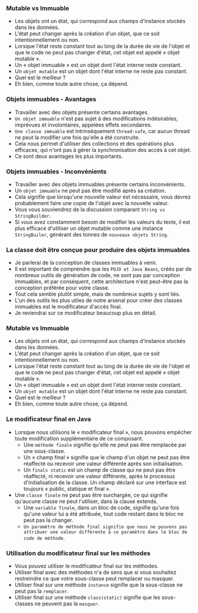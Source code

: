 ### **Mutable vs Immuable**
+ Les objets ont un état, qui correspond aux champs d'instance stockés dans les données.
+ L'état peut changer après la création d'un objet, que ce soit intentionnellement ou non.
+ Lorsque l'état reste constant tout au long de la durée de vie de l'objet et que le code ne peut pas changer d'état, cet objet est appelé « objet mutable ».
+ Un « objet immuable » est un objet dont l'état interne reste constant.
+ Un `objet mutable` est un objet dont l'état interne ne reste pas constant.
+ Quel est le meilleur ?
+ Eh bien, comme toute autre chose, ça dépend.

### **Objets immuables - Avantages**
+ Travailler avec des objets présente certains avantages.
+ `Un objet immuable` n'est pas sujet à des modifications indésirables, imprévues et involontaires, appelées effets secondaires.
+ `Une classe immuable` est intrinsèquement `thread-safe`, car aucun thread ne peut la modifier une fois qu'elle a été construite.
+ Cela nous permet d'utiliser des collections et des opérations plus efficaces, qui n'ont pas à gérer la synchronisation des accès à cet objet.
+ Ce sont deux avantages les plus importants.

### **Objets immuables - Inconvénients**
+ Travailler avec des objets immuables présente certains inconvénients.
+ Un `objet immuable` ne peut pas être modifié après sa création.
+ Cela signifie que lorsqu'une nouvelle valeur est nécessaire, vous devrez probablement faire une copie de l'objet avec la nouvelle valeur.
+ Vous vous souviendrez de la discussion comparant  `String vs StringBuilder`.
+ Si vous avez constamment besoin de modifier les valeurs du texte, il est plus efficace d'utiliser un objet mutable comme une instance `StringBuiler`, générant des tonnes de `nouveaux objets String`.

### **La classe doit être conçue pour produire des objets immuables**
+ Je parlerai de la conception de classes immuables à venir.
+ Il est important de comprendre que les `POJO et Java Beans`, créés par de nombreux outils de génération de code, ne sont pas par conception immuables, et par conséquent, cette architecture n'est peut-être pas la conception préférée pour votre classe.
+ Tout cela semble plutôt simple, mais de nombreux sujets y sont liés.
+ L'un des outils les plus utiles de notre arsenal pour créer des classes immuables est le modificateur d'accès final.
+ Je reviendrai sur ce modificateur beaucoup plus en détail.

### **Mutable vs Immuable**
+ Les objets ont un état, qui correspond aux champs d'instance stockés dans les données.
+ L'état peut changer après la création d'un objet, que ce soit intentionnellement ou non.
+ Lorsque l'état reste constant tout au long de la durée de vie de l'objet et que le code ne peut pas changer d'état, cet objet est appelé « objet mutable ».
+ Un « objet immuable » est un objet dont l'état interne reste constant.
+ Un `objet mutable` est un objet dont l'état interne ne reste pas constant.
+ Quel est le meilleur ?
+ Eh bien, comme toute autre chose, ça dépend.

### **Le modificateur final en Java**
+ Lorsque nous utilisons le « modificateur final », nous pouvons empêcher toute modification supplémentaire de ce composant.
    + Une `méthode finale` signifie qu'elle ne peut pas être remplacée par une sous-classe.
    + Un « champ final » signifie que le champ d'un objet ne peut pas être réaffecté ou recevoir une valeur différente après son initialisation.
    + Un `finals static` est un champ de classe qui ne peut pas être réaffecté, ni recevoir une valeur différente, après le processus d'initialisation de la classe. Un champ déclaré sur une interface est toujours « public, statique et final ».
+ Une `classe finale` ne peut pas être surchargée, ce qui signifie qu'aucune classe ne peut l'utiliser, dans la clause extends.
    + Une `variable finale`, dans un bloc de code, signifie qu'une fois qu'une valeur lui a été attribuée, tout code restant dans le bloc ne peut pas la changer.
    + `Un paramètre de méthode final signifie que nous ne pouvons pas attribuer une valeur différente à ce paramètre dans le bloc de code de méthode`.

### **Utilisation du modificateur final sur les méthodes**
+ Vous pouvez utiliser le modificateur final sur les méthodes.
+ Utiliser final avec des méthodes n'a de sens que si vous souhaitez restreindre ce que votre sous-classe peut remplacer ou masquer.
+ Utiliser final sur une méthode `instance` signifie que la sous-classe ne peut pas la `remplacer`.
+ Utiliser final sur une méthode `class(static)` signifie que les sous-classes ne peuvent pas la `masquer`.